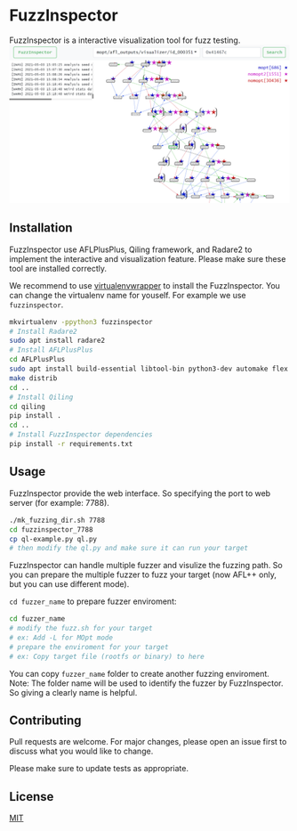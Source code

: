 # FuzzInspector

FuzzInspector is a interactive visualization tool for fuzz testing.
![image](./img/intro.png)

## Installation

FuzzInspector use AFLPlusPlus, Qiling framework, and Radare2 to implement the interactive and visualization feature. Please make sure these tool are installed correctly.

We recommend to use [virtualenvwrapper](https://virtualenvwrapper.readthedocs.io/en/stable/install.html) to install the FuzzInspector. You can change the virtualenv name for youself. For example we use `fuzzinspector`.

```bash
mkvirtualenv -ppython3 fuzzinspector
# Install Radare2
sudo apt install radare2
# Install AFLPlusPlus
cd AFLPlusPlus
sudo apt install build-essential libtool-bin python3-dev automake flex bison libglib2.0-dev libpixman-1-dev clang python3-setuptools llvm
make distrib
cd ..
# Install Qiling
cd qiling
pip install .
cd ..
# Install FuzzInspector dependencies
pip install -r requirements.txt
```

## Usage

FuzzInspector provide the web interface. So specifying the port to web server (for example: 7788).

```bash
./mk_fuzzing_dir.sh 7788
cd fuzzinspector_7788
cp ql-example.py ql.py
# then modify the ql.py and make sure it can run your target
```

FuzzInspector can handle multiple fuzzer and visulize the fuzzing path. So you can prepare the multiple fuzzer to fuzz your target (now AFL++ only, but you can use different mode).

`cd fuzzer_name` to prepare fuzzer enviroment:

```bash
cd fuzzer_name
# modify the fuzz.sh for your target
# ex: Add -L for MOpt mode
# prepare the enviroment for your target
# ex: Copy target file (rootfs or binary) to here
```

You can copy `fuzzer_name` folder to create another fuzzing enviroment.
Note: The folder name will be used to identify the fuzzer by FuzzInspector. So giving a clearly name is helpful.

## Contributing
Pull requests are welcome. For major changes, please open an issue first to discuss what you would like to change.

Please make sure to update tests as appropriate.

## License
[MIT](https://choosealicense.com/licenses/mit/)
